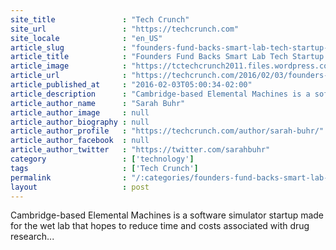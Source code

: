 ```yaml
---
site_title               : "Tech Crunch"
site_url                 : "https://techcrunch.com"
site_locale              : "en_US"
article_slug             : "founders-fund-backs-smart-lab-tech-startup-elemental-machines-for-s2-5-million"
article_title            : "Founders Fund Backs Smart Lab Tech Startup Elemental Machines For $2.5 Million"
article_image            : "https://tctechcrunch2011.files.wordpress.com/2016/02/9955408003_23c0d7ee2a_k.jpg?w=764&h=400&crop=1"
article_url              : "https://techcrunch.com/2016/02/03/founders-fund-backs-smart-lab-tech-startup-elemental-machines-for-2-5-million/"
article_published_at     : "2016-02-03T05:00:34-02:00"
article_description      : "Cambridge-based Elemental Machines is a software simulator startup made for the wet lab that hopes to reduce time and costs associated with drug research..."
article_author_name      : "Sarah Buhr"
article_author_image     : null
article_author_biography : null
article_author_profile   : "https://techcrunch.com/author/sarah-buhr/"
article_author_facebook  : null
article_author_twitter   : "https://twitter.com/sarahbuhr"
category                 : ['technology']
tags                     : ['Tech Crunch']
permalink                : "/:categories/founders-fund-backs-smart-lab-tech-startup-elemental-machines-for-s2-5-million/"
layout                   : post
---
```


Cambridge-based Elemental Machines is a software simulator startup made for the wet lab that hopes to reduce time and costs associated with drug research...
